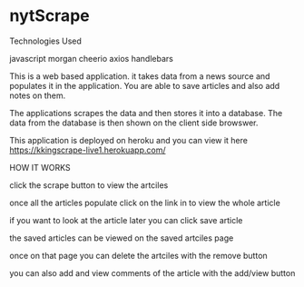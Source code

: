 # nytScrape


Technologies Used

javascript
morgan
cheerio
axios
handlebars


This is a web based application. it takes data from a news source and populates it in the application. You are able to save articles and also add notes on them. 

The applications scrapes the data and then stores it into a database. The data from the database is then shown on the client side browswer. 

This application is deployed on heroku and you can view it here https://kkingscrape-live1.herokuapp.com/


HOW IT WORKS

click the scrape button to view the artciles

once all the articles populate click on the link in to view the whole article

if you want to look at the article later you can click save article

the saved articles can be viewed on the saved artciles page

once on that page you can delete the artciles with the remove button

you can also add and view comments of the article with the add/view button 
